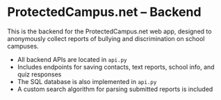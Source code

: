 # ProtectedCampus.net – Backend

This is the backend for the ProtectedCampus.net web app, designed to anonymously collect reports of bullying and discrimination on school campuses.

- All backend APIs are located in `api.py`
- Includes endpoints for saving contacts, text reports, school info, and quiz responses
- The SQL database is also implemented in `api.py`
- A custom search algorithm for parsing submitted reports is included

